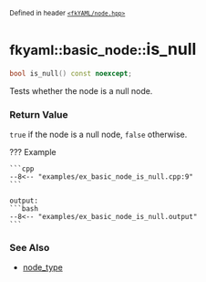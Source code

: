 <small>Defined in header [`<fkYAML/node.hpp>`](https://github.com/fktn-k/fkYAML/blob/develop/include/fkYAML/node.hpp)</small>

# <small>fkyaml::basic_node::</small>is_null

```cpp
bool is_null() const noexcept;
```

Tests whether the node is a null node.  

### **Return Value**

`true` if the node is a null node, `false` otherwise.  

??? Example

    ```cpp
    --8<-- "examples/ex_basic_node_is_null.cpp:9"
    ```

    output:
    ```bash
    --8<-- "examples/ex_basic_node_is_null.output"
    ```

### **See Also**

* [node_type](../node_type.md)
